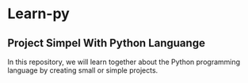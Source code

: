 # Learn-py

## Project Simpel With Python Languange
In this repository, we will learn together about the Python programming language by creating small or simple projects.
